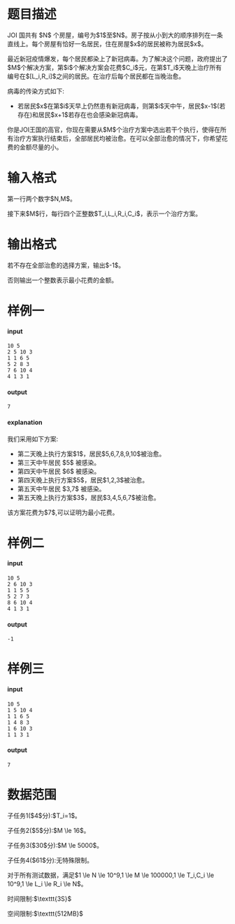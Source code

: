 # 题目描述

<p>JOI 国共有 $N$ 个房屋，编号为$1$至$N$。房子按从小到大的顺序排列在一条直线上。每个房屋有恰好一名居民，住在房屋$x$的居民被称为居民$x$。</p>
<p>最近新冠疫情爆发，每个居民都染上了新冠病毒。为了解决这个问题，政府提出了$M$个解决方案，第$i$个解决方案会花费$C_i$元，在第$T_i$天晚上治疗所有编号在$[L_i,R_i]$之间的居民。在治疗后每个居民都在当晚治愈。</p>
<p>病毒的传染方式如下:</p>
<ul><li>若居民$x$在第$i$天早上仍然患有新冠病毒，则第$i$天中午，居民$x-1$(若存在)和居民$x+1$若存在也会感染新冠病毒。</li>
</ul><p>你是JOI王国的高官，你现在需要从$M$个治疗方案中选出若干个执行，使得在所有治疗方案执行结束后，全部居民均被治愈。在可以全部治愈的情况下，你希望花费的金额尽量的小。</p>

# 输入格式


<p>第一行两个数字$N,M$。</p>
<p>接下来$M$行，每行四个正整数$T_i,L_i,R_i,C_i$，表示一个治疗方案。</p>

# 输出格式


<p>若不存在全部治愈的选择方案，输出$-1$。</p>
<p>否则输出一个整数表示最小花费的金额。</p>

# 样例一


<h4>input</h4>
<pre><code class="sh_plain">10 5
2 5 10 3
1 1 6 5
5 2 8 3
7 6 10 4
4 1 3 1</code></pre>
<h4>output</h4>
<pre><code class="sh_plain">7</code></pre>
<h4>explanation</h4>
<p>我们采用如下方案:</p>
<ul><li>第二天晚上执行方案$1$，居民$5,6,7,8,9,10$被治愈。</li>
<li>第三天中午居民 $5$ 被感染。</li>
<li>第四天中午居民 $6$ 被感染。</li>
<li>第四天晚上执行方案$5$，居民$1,2,3$被治愈。</li>
<li>第五天中午居民 $3,7$ 被感染。</li>
<li>第五天晚上执行方案$3$，居民$3,4,5,6,7$被治愈。</li>
</ul><p>该方案花费为$7$,可以证明为最小花费。</p>

# 样例二


<h4>input</h4>
<pre><code class="sh_plain">10 5
2 6 10 3
1 1 5 5
5 2 7 3
8 6 10 4
4 1 3 1</code></pre>
<h4>output</h4>
<pre><code class="sh_plain">-1</code></pre>

# 样例三


<h4>input</h4>
<pre><code class="sh_plain">10 5
1 5 10 4
1 1 6 5
1 4 8 3
1 6 10 3
1 1 3 1</code></pre>
<h4>output</h4>
<pre><code class="sh_plain">7</code></pre>

# 数据范围


<p>子任务1($4$分):$T_i=1$。</p>
<p>子任务2($5$分):$M \le 16$。</p>
<p>子任务3($30$分):$M \le 5000$。</p>
<p>子任务4($61$分):无特殊限制。</p>
<p>对于所有测试数据，满足$1 \le N \le 10^9,1 \le M \le 100000,1 \le T_i,C_i \le 10^9,1 \le L_i \le R_i \le N$。</p>
<p>时间限制:$\texttt{3S}$</p>
<p>空间限制:$\texttt{512MB}$</p>
